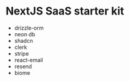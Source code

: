 # NextJS SaaS starter kit
- drizzle-orm
- neon db
- shadcn
- clerk
- stripe
- react-email
- resend
- biome